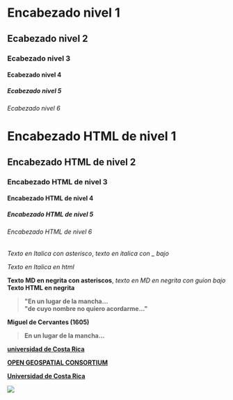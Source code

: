 # Encabezado nivel 1
## Ecabezado nivel 2
### Ecabezado nivel 3
#### Ecabezado nivel 4
##### Ecabezado nivel 5
###### Ecabezado nivel 6

<h1>Encabezado HTML de nivel 1</h1>
<h2>Encabezado HTML de nivel 2</h2>
<h3>Encabezado HTML de nivel 3</h3>
<h4>Encabezado HTML de nivel 4</h4>
<h5>Encabezado HTML de nivel 5</h5>
<h6>Encabezado HTML de nivel 6</h6>

*Texto en Italica con asterisco*, _texto en italica con _ bajo_

<em>Texto en Italica en html</em>

**Texto MD en negrita con asteriscos**, _texto en MD en negrita con guion bajo_
\
<strong>Texto HTML en negrita<strong>
  
  >"En un lugar de la mancha...  
  >"de cuyo nombre no quiero acordarme..."
  
  Miguel de Cervantes (1605)
  
  <blockquote>En un lugar de la mancha...</blockquote>
  
  [universidad de Costa Rica](http://www.ucr.ac.cr)
  
  <a href="http://www.ogc.org/">OPEN GEOSPATIAL CONSORTIUM</A>
  
   <a href="httpS://www.UCR.AC.CR/">Universidad de Costa Rica</A>
   
   ![](https://www.r-project.org/logo/logoR.png)
